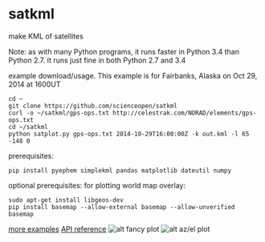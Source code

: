 satkml
======

make KML of satellites

Note: as with many Python programs, it runs faster in Python 3.4 than Python 2.7. 
It runs just fine in both Python 2.7 and 3.4

example download/usage. This example is for Fairbanks, Alaska on Oct 29, 2014 at 1600UT
```
cd ~
git clone https://github.com/scienceopen/satkml
curl -o ~/satkml/gps-ops.txt http://celestrak.com/NORAD/elements/gps-ops.txt
cd ~/satkml
python satplot.py gps-ops.txt 2014-10-29T16:00:00Z -k out.kml -l 65 -148 0
```

prerequisites: 
```
pip install pyephem simplekml pandas matplotlib dateutil numpy
```

optional prerequisites: for plotting world map overlay:
```
sudo apt-get install libgeos-dev
pip install basemap --allow-external basemap --allow-unverified basemap
```

[more examples](http://introtopython.org/visualization_earthquakes.html)
[API reference](http://matplotlib.org/basemap/)
![alt fancy plot](http://scienceopen.github.io/gpsconst.png)
![alt az/el plot](http://scienceopen.github.io/gpsazel.png)
